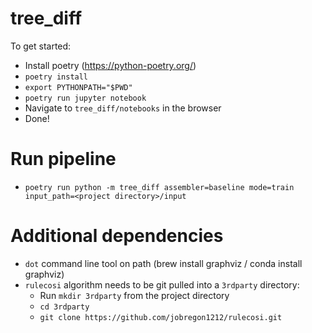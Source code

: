 # tree_diff

To get started:
* Install poetry (https://python-poetry.org/)
* `poetry install`
* `export PYTHONPATH="$PWD"`
* `poetry run jupyter notebook`
* Navigate to `tree_diff/notebooks` in the browser
* Done!

# Run pipeline
* `poetry run python -m tree_diff assembler=baseline mode=train input_path=<project directory>/input`

# Additional dependencies

* `dot` command line tool on path (brew install graphviz / conda install graphviz)
* `rulecosi` algorithm needs to be git pulled into a `3rdparty` directory:
  * Run `mkdir 3rdparty` from the project directory
  * `cd 3rdparty`
  * `git clone https://github.com/jobregon1212/rulecosi.git`
